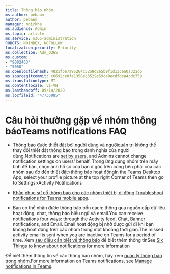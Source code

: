 ```yaml
---
title: Thông báo nhóm
ms.author: pebaum
author: pebaum
manager: mnirkhe
ms.audience: Admin
ms.topic: article
ms.service: o365-administration
ROBOTS: NOINDEX, NOFOLLOW
localization_priority: Priority
ms.collection: Adm_O365
ms.custom:
- "9002463"
- "5050"
ms.openlocfilehash: 4821fb67a95264c5258d265b9f1d13cea0a321d6
ms.sourcegitcommit: c6692ce0fa1358ec3529e59ca0ecdfdea4cdc759
ms.translationtype: MT
ms.contentlocale: vi-VN
ms.lasthandoff: 09/14/2020
ms.locfileid: "47736085"
---
```

# <a name="teams-notifications-faq"></a><span data-ttu-id="b69c0-102">Câu hỏi thường gặp về nhóm thông báo</span><span class="sxs-lookup"><span data-stu-id="b69c0-102">Teams notifications FAQ</span></span>


- <span data-ttu-id="b69c0-103">Thông báo được [thiết đặt bởi người dùng và người](https://support.microsoft.com/office/1cc31834-5fe5-412b-8edb-43fecc78413d)quản trị không thể thay đổi thiết đặt thông báo trong danh nghĩa của người dùng.</span><span class="sxs-lookup"><span data-stu-id="b69c0-103">Notifications are [set by users](https://support.microsoft.com/office/1cc31834-5fe5-412b-8edb-43fecc78413d), and Admins cannot change notification settings on users' behalf.</span></span> <span data-ttu-id="b69c0-104">Trong ứng dụng nhóm trên máy tính để bàn, chọn ảnh hồ sơ của bạn ở góc trên cùng bên phải của các nhóm sau đó đến thiết đặt>thông báo hoạt động</span><span class="sxs-lookup"><span data-stu-id="b69c0-104">In the Teams Desktop App, select your profile picture at the top right Corner of Teams then go to Settings>Activity Notifications</span></span>

- <span data-ttu-id="b69c0-105">[Khắc phục sự cố thông báo cho các nhóm thiết bị di động](https://support.microsoft.com/office/6d125ac2-e440-4fab-8e4c-2227a52d460c).</span><span class="sxs-lookup"><span data-stu-id="b69c0-105">[Troubleshoot notifications for Teams mobile apps](https://support.microsoft.com/office/6d125ac2-e440-4fab-8e4c-2227a52d460c).</span></span>

- <span data-ttu-id="b69c0-106">Bạn có thể nhận được thông báo bốn cách: thông qua nguồn cấp dữ liệu hoạt động, chat, thông báo biểu ngữ và email.</span><span class="sxs-lookup"><span data-stu-id="b69c0-106">You can receive notifications four ways: through the Activity feed, Chat, Banner notifications, and Email.</span></span> <span data-ttu-id="b69c0-107">Email hoạt động bị nhỡ được gửi đi khi bạn không hoạt động trên các nhóm trong một khoảng thời gian.</span><span class="sxs-lookup"><span data-stu-id="b69c0-107">The missed activity email is sent when you are inactive on Teams for a period of time.</span></span> <span data-ttu-id="b69c0-108">Xem [sáu điều cần biết về thông báo](https://support.microsoft.com/office/abb62c60-3d15-4968-b86a-42fea9c22cf4) để biết thêm thông tin</span><span class="sxs-lookup"><span data-stu-id="b69c0-108">See [Six Things to know about notifications](https://support.microsoft.com/office/abb62c60-3d15-4968-b86a-42fea9c22cf4) for more information</span></span>

<span data-ttu-id="b69c0-109">Để biết thêm thông tin về các thông báo nhóm, hãy xem  [quản lý thông báo trong nhóm](https://support.office.com/article/1cc31834-5fe5-412b-8edb-43fecc78413d#ID0EAABAAA).</span><span class="sxs-lookup"><span data-stu-id="b69c0-109">For more information on Teams notifications, see  [Manage notifications in Teams](https://support.office.com/article/1cc31834-5fe5-412b-8edb-43fecc78413d#ID0EAABAAA).</span></span>
